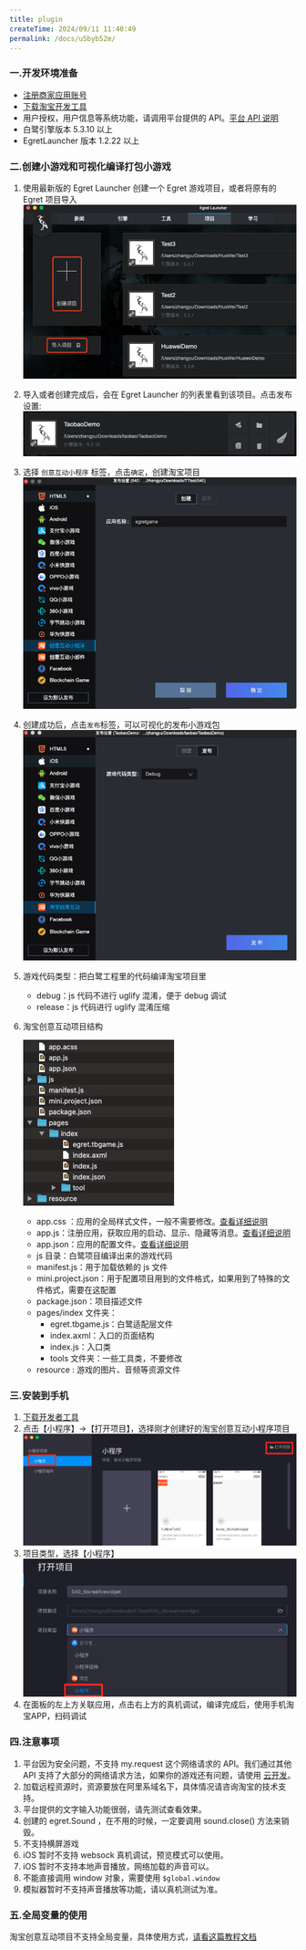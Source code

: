 ```yaml
---
title: plugin
createTime: 2024/09/11 11:40:49
permalink: /docs/u5byb52m/
---
```


### 一.开发环境准备[​](#一开发环境准备 "一.开发环境准备的直接链接")

- [注册商家应用账号](https://miniapp.open.taobao.com/docV3.htm?spm=a219a.15212435.0.0.7652669aaxjToh&docId=119111&docType=1&)
- [下载淘宝开发工具](https://miniapp.open.taobao.com/docV3.htm?docId=117317&docType=1)
- 用户授权，用户信息等系统功能，请调用平台提供的 API。[平台 API 说明](https://miniapp.open.taobao.com/docV3.htm?docId=988&docType=20&tag=dev)
- 白鹭引擎版本 5.3.10 以上
- EgretLauncher 版本 1.2.22 以上

### 二.创建小游戏和可视化编译打包小游戏[​](#二创建小游戏和可视化编译打包小游戏 "二.创建小游戏和可视化编译打包小游戏的直接链接")

1.  使用最新版的 Egret Launcher 创建一个 Egret 游戏项目，或者将原有的 Egret 项目导入 ![alt text](image.png)

2.  导入或者创建完成后，会在 Egret Launcher 的列表里看到该项目。点击发布设置: ![alt text](image-1.png)

3.  选择 `创意互动小程序` 标签，点击`确定`，创建淘宝项目 ![alt text](image-2.png)

4.  创建成功后，点击`发布`标签，可以可视化的发布小游戏包 ![alt text](image-3.png)

5.  游戏代码类型：把白鹭工程里的代码编译淘宝项目里

    - debug：js 代码不进行 uglify 混淆，便于 debug 调试
    - release：js 代码进行 uglify 混淆压缩
6.  淘宝创意互动项目结构

    ![alt text](image-4.png)

    - app.css ：应用的全局样式文件，一般不需要修改。[查看详细说明](https://miniapp.open.taobao.com/docV3.htm?docId=117171&docType=1&tag=dev)
    - app.js：注册应用，获取应用的启动、显示、隐藏等消息。[查看详细说明](https://miniapp.open.taobao.com/docV3.htm?docId=117174&docType=1&tag=dev)
    - app.json：应用的配置文件。[查看详细说明](https://miniapp.open.taobao.com/docV3.htm?docId=117457&docType=1&tag=dev)
    - js 目录：白鹭项目编译出来的游戏代码
    - manifest.js：用于加载依赖的 js 文件
    - mini.project.json：用于配置项目用到的文件格式，如果用到了特殊的文件格式，需要在这配置
    - package.json：项目描述文件
    - pages/index 文件夹：
        - egret.tbgame.js：白鹭适配层文件
        - index.axml：入口的页面结构
        - index.js：入口类
        - tools 文件夹：一些工具类，不要修改
    - resource : 游戏的图片、音频等资源文件

### 三.安装到手机[​](#三安装到手机 "三.安装到手机的直接链接")

1.  [下载开发者工具](https://miniapp.open.taobao.com/docV3.htm?spm=a219a.15212435.0.0.7652669aaxjToh&docId=117780&docType=1&)
2.  点击【小程序】->【打开项目】，选择刚才创建好的淘宝创意互动小程序项目 ![alt text](image-5.png)
3.  项目类型，选择【小程序】 ![alt text](image-6.png)
4.  在面板的左上方关联应用，点击右上方的真机调试，编译完成后，使用手机淘宝APP，扫码调试

### 四.注意事项[​](#四注意事项 "四.注意事项的直接链接")

1.  平台因为安全问题，不支持 my.request 这个网络请求的 API。我们通过其他 API 支持了大部分的网络请求方法，如果你的游戏还有问题，请使用 [云开发](https://miniapp.open.taobao.com/docV3.htm?docId=118541&docType=1&tag=dev)。
2.  加载远程资源时，资源要放在阿里系域名下，具体情况请咨询淘宝的技术支持。
3.  平台提供的文字输入功能很弱，请先测试查看效果。
4.  创建的 egret.Sound ，在不用的时候，一定要调用 sound.close() 方法来销毁。
5.  不支持横屏游戏
6.  iOS 暂时不支持 websock 真机调试，预览模式可以使用。
7.  iOS 暂时不支持本地声音播放，网络加载的声音可以。
8.  不能直接调用 window 对象，需要使用 `$global.window`
9.  模拟器暂时不支持声音播放等功能，请以真机测试为准。

### 五.全局变量的使用[​](#五全局变量的使用 "五.全局变量的使用的直接链接")

淘宝创意互动项目不支持全局变量，具体使用方式，[请看这篇教程文档](https://docs.egret.com/engine/docs/publish/minigame/taobao/variable)
